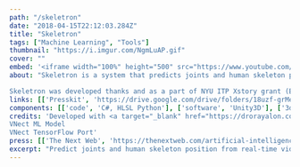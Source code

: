 ```yaml
---
path: "/skeletron"
date: "2018-04-15T22:12:03.284Z"
title: "Skeletron"
tags: ["Machine Learning", "Tools"]
thumbnail: "https://i.imgur.com/NgmLuAP.gif"
cover: ""
embed: '<iframe width="100%" height="500" src="https://www.youtube.com/embed/l_owi316cE8?rel=0&amp;controls=0&amp;showinfo=0" frameborder="0" allow="autoplay; encrypted-media" allowfullscreen></iframe>'
about: "Skeletron is a system that predicts joints and human skeleton position from real-time video taken by any RGB camera, such as a webcam. The system sends the data about the position of the human body to Unity, a 3D game development engine, to allow engineers, artists, and creative technologists to use it to develop digital experiences.

Skeletron was developed thanks and as a part of NYU ITP Xstory grant (Experiments in Storytelling)."
links: [['Presskit', 'https://drive.google.com/drive/folders/18uzf-grMetd9bZPNMHDNs7IZWZHNFmKY']]
components: [['code', 'C#, HLSL Python'], ['software', 'Unity3D'], ['3d', 'Tensorflow']]
credits: 'Developed with <a target="_blank" href="https://drorayalon.com">Dror Ayalon</a>. <br />Attribution:
VNect ML Model
VNect TensorFlow Port'
press: [['The Next Web', 'https://thenextweb.com/artificial-intelligence/2018/01/30/programmers-use-tensorflow-ai-to-turn-any-webcam-into-microsoft-kinect/'], ['Tech Radar', 'https://www.techradar.com/news/ai-developers-can-turn-any-webcam-into-a-kinect'], ['GeekTime', 'https://www.geektime.co.il/developers-create-kinect-with-tensorflow-and-webcam/'], ['Android Headlines', 'https://www.androidheadlines.com/2018/01/tensorflow-unity-turn-webcams-into-ai-powered-ar-systems.html'], ['FossBytes', 'https://fossbytes.com/programmers-transform-a-10-webcam-into-microsoft-kinect/'], ['Discovery Channel Daily Planet (January 31, 2018)', '#']]
excerpt: "Predict joints and human skeleton position from real-time video."
---
```

